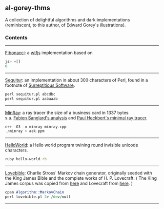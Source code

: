 ## al-gorey-thms

A collection of delightful algorithms and dark implementations  
(reminiscent, to this author, of Edward Gorey's illustrations).



### Contents

---

[Fibonacci](https://en.wikipedia.org/wiki/Fibonacci_sequence): a 
[wtfjs](http://wtfjs.com/2013/02/12/obfuscated-fibonacci) implementation based on 
```javascript
js> +[] 
0
```

---

[Sequitur](http://arxiv.org/pdf/cs.AI/9709102.pdf): an implementation in about 300 characters 
of Perl, found in a footnote of 
[Surreptitious Software](http://books.google.de/books?id=mig-bH3u0Z0C&printsec=frontcover&dq=isbn:0132702037).
```perl
perl sequitur.pl abcdbc  
perl sequitur.pl aabaaab
```

---

[MinRay](http://www.cs.utah.edu/~aek/code/card.cpp): a ray tracer the size of a business card in 1337 bytes  
s.a. [Fabien Sanglard's analysis](http://fabiensanglard.net/rayTracing_back_of_business_card/index.php)
and [Paul Heckbert's minimal ray tracer](https://www.cs.cmu.edu/~ph/).
```cpp
c++ -O3 -o minray minray.cpp  
./minray > aek.ppm
```

---
[HelloWorld](http://www.sandraandwoo.com/2015/12/24/0747-melodys-guide-to-programming-languages/): a Hello world program twining round invisible unicode characters.
```rb
ruby hello-world.rb
```

---
[Lovebible](http://www.antipope.org/charlie/blog-static/2013/12/lovebiblepl.html): Charlie Stross' Markov chain generator, originally seeded with the King James Bible and the complete works of H. P. Lovecraft. ( The King James corpus was copied from [here](https://raw.githubusercontent.com/wiseman/initialisms/master/corpora/bible-kjv.txt) and Lovecraft from [here](https://github.com/nathanielksmith/lovecraftcorpus). )
```perl
cpan Algorithm::MarkovChain
perl lovebible.pl 2> /dev/null
```
---
